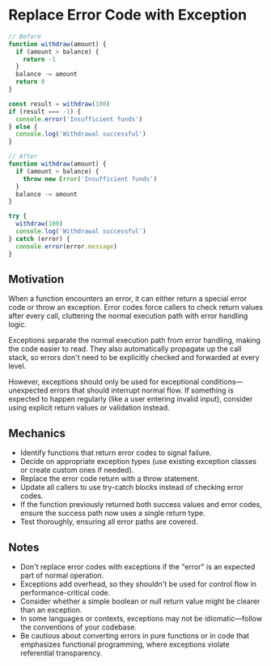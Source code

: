 # Replace Error Code with Exception

```javascript
// Before
function withdraw(amount) {
  if (amount > balance) {
    return -1
  }
  balance -= amount
  return 0
}

const result = withdraw(100)
if (result === -1) {
  console.error('Insufficient funds')
} else {
  console.log('Withdrawal successful')
}

// After
function withdraw(amount) {
  if (amount > balance) {
    throw new Error('Insufficient funds')
  }
  balance -= amount
}

try {
  withdraw(100)
  console.log('Withdrawal successful')
} catch (error) {
  console.error(error.message)
}
```

## Motivation

When a function encounters an error, it can either return a special error code or throw an exception.
Error codes force callers to check return values after every call, cluttering the normal execution path with error handling logic.

Exceptions separate the normal execution path from error handling, making the code easier to read.
They also automatically propagate up the call stack, so errors don't need to be explicitly checked and forwarded at every level.

However, exceptions should only be used for exceptional conditions—unexpected errors that should interrupt normal flow.
If something is expected to happen regularly (like a user entering invalid input), consider using explicit return values or validation instead.

## Mechanics

- Identify functions that return error codes to signal failure.
- Decide on appropriate exception types (use existing exception classes or create custom ones if needed).
- Replace the error code return with a throw statement.
- Update all callers to use try-catch blocks instead of checking error codes.
- If the function previously returned both success values and error codes, ensure the success path now uses a single return type.
- Test thoroughly, ensuring all error paths are covered.

## Notes

- Don't replace error codes with exceptions if the "error" is an expected part of normal operation.
- Exceptions add overhead, so they shouldn't be used for control flow in performance-critical code.
- Consider whether a simple boolean or null return value might be clearer than an exception.
- In some languages or contexts, exceptions may not be idiomatic—follow the conventions of your codebase.
- Be cautious about converting errors in pure functions or in code that emphasizes functional programming, where exceptions violate referential transparency.
